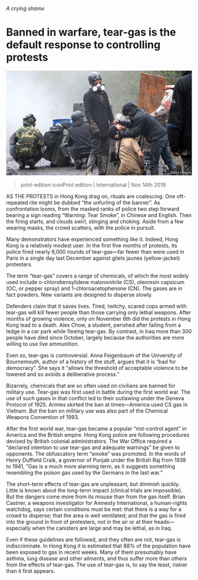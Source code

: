 ###### A crying shame

# Banned in warfare, tear-gas is the default response to controlling protests 

![image](images/20191116_irp002.jpg) 

> print-edition iconPrint edition | International | Nov 14th 2019 

AS THE PROTESTS in Hong Kong drag on, rituals are coalescing. One oft-repeated rite might be dubbed “the unfurling of the banner”. As confrontation looms, from the masked ranks of police two step forward bearing a sign reading “Warning: Tear Smoke”, in Chinese and English. Then the firing starts, and clouds swirl, stinging and choking. Aside from a few wearing masks, the crowd scatters, with the police in pursuit. 

Many demonstrators have experienced something like it. Indeed, Hong Kong is a relatively modest user. In the first five months of protests, its police fired nearly 6,000 rounds of tear-gas—far fewer than were used in Paris in a single day last December against gilets jaunes (yellow-jacket) protesters. 

The term “tear-gas” covers a range of chemicals, of which the most widely used include o-chlorobensylidene malononitrile (CS), oleoresin capsicum (OC, or pepper spray) and 1-chloroacetophenone (CN). The gases are in fact powders. New variants are designed to disperse slowly. 

Defenders claim that it saves lives. Tired, twitchy, scared cops armed with tear-gas will kill fewer people than those carrying only lethal weapons. After months of growing violence, only on November 8th did the protests in Hong Kong lead to a death. Alex Chow, a student, perished after falling from a ledge in a car park while fleeing tear-gas. By contrast, in Iraq more than 300 people have died since October, largely because the authorities are more willing to use live ammunition. 

Even so, tear-gas is controversial. Anna Feigenbaum of the University of Bournemouth, author of a history of the stuff, argues that it is “bad for democracy”. She says it “allows the threshold of acceptable violence to be lowered and so avoids a deliberative process.” 

Bizarrely, chemicals that are so often used on civilians are banned for military use. Tear-gas was first used in battle during the first world war. The use of such gases in that conflict led to their outlawing under the Geneva Protocol of 1925. Armies skirted the ban at times—America used CS gas in Vietnam. But the ban on military use was also part of the Chemical Weapons Convention of 1993. 

After the first world war, tear-gas became a popular “riot-control agent” in America and the British empire. Hong Kong police are following procedures devised by British colonial administrators. The War Office required a “declared intention to use tear-gas and adequate warnings” be given to opponents. The obfuscatory term “smoke” was promoted. In the words of Henry Duffield Craik, a governor of Punjab under the British Raj from 1938 to 1941, “Gas is a much more alarming term, as it suggests something resembling the poison gas used by the Germans in the last war.” 

The short-term effects of tear-gas are unpleasant, but diminish quickly. Little is known about the long-term impact (clinical trials are impossible). But the dangers come more from its misuse than from the gas itself. Brian Castner, a weapons investigator for Amnesty International, a human-rights watchdog, says certain conditions must be met: that there is a way for a crowd to disperse; that the area is well ventilated; and that the gas is fired into the ground in front of protesters, not in the air or at their heads—especially when the canisters are large and may be lethal, as in Iraq. 

Even if these guidelines are followed, and they often are not, tear-gas is indiscriminate. In Hong Kong it is estimated that 88% of the population have been exposed to gas in recent weeks. Many of them presumably have asthma, lung disease and other ailments, and thus suffer more than others from the effects of tear-gas. The use of tear-gas is, to say the least, riskier than it first appears. 

